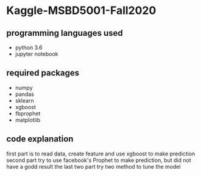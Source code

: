 # Kaggle-MSBD5001-Fall2020
## programming languages used
* python 3.6
* jupyter notebook
## required packages
* numpy
* pandas
* sklearn
* xgboost
* fbprophet
* matplotlib
## code explanation
first part is to read data, create feature and use xgboost to make prediction
second part try to use facebook's Prophet to make prediction, but did not have a godd result
the last two part try two method to tune the model
